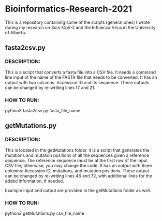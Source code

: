 # Bioinformatics-Research-2021
This is a repository containing some of the scripts (general ones) I wrote during my research on Sars-CoV-2 and the Influenza Virus in the University of Alberta.

## fasta2csv.py
### DESCRIPTION:
This is a script that converts a fasta file into a CSV file. 
It needs a command line input of the name of the FASTA file that needs to be converted.
It has an output with two columns: Accession ID and its sequence.
These outputs can be changed by re-writing lines 17 and 21.

### HOW TO RUN:
python3 fasta2csv.py fasta_file_name

## getMutations.py
### DESCRIPTION:
This is located in the getMutations folder.
It is a script that generates the mutations and mutation positions of all the sequences given a reference sequence.
The reference sequence must be at the first row of the input CSV file; otherwise, you may change the code.
It has an output with three columns: Accession ID, mutations, and mutation positions.
These output can be changed by re-writing lines 46 and 72, with additional lines for the added information, if needed.

Example input and output are provided in the getMutations folder as well.

### HOW TO RUN:
python3 getMutations.py csv_file_name
